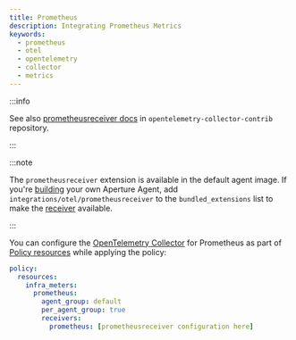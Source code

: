 ```yaml
---
title: Prometheus
description: Integrating Prometheus Metrics
keywords:
  - prometheus
  - otel
  - opentelemetry
  - collector
  - metrics
---
```


:::info

See also [prometheusreceiver docs][receiver] in
`opentelemetry-collector-contrib` repository.

:::

:::note

The `prometheusreceiver` extension is available in the default agent image. If
you're [building][build] your own Aperture Agent, add
`integrations/otel/prometheusreceiver` to the `bundled_extensions` list to make
the [receiver][receiver] available.

:::

You can configure the [OpenTelemetry Collector][opentelemetry-collector] for
Prometheus as part of [Policy resources][policy-resources] while applying the
policy:

```yaml
policy:
  resources:
    infra_meters:
      prometheus:
        agent_group: default
        per_agent_group: true
        receivers:
          prometheus: [prometheusreceiver configuration here]
```

[build]: /reference/aperturectl/build/agent/agent.md
[receiver]:
  https://github.com/open-telemetry/opentelemetry-collector-contrib/tree/main/receiver/prometheusreceiver
[opentelemetry-collector]: /reference/configuration/spec.md#telemetry-collector
[policy-resources]: /reference/configuration/spec.md#resources
